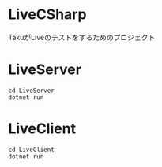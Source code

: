 # LiveCSharp
TakuがLiveのテストをするためのプロジェクト

# LiveServer

```
cd LiveServer
dotnet run
```

# LiveClient

```
cd LiveClient
dotnet run
```